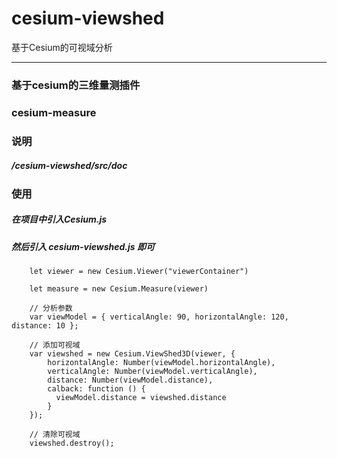 # cesium-viewshed
基于Cesium的可视域分析

----------------------------------------------------------------------------------------------------------------------------------------
### 基于cesium的三维量测插件
### cesium-measure

### 说明
##### /cesium-viewshed/src/doc

### 使用

#####  在项目中引入Cesium.js

#####  然后引入 cesium-viewshed.js 即可


```
    let viewer = new Cesium.Viewer("viewerContainer")

    let measure = new Cesium.Measure(viewer)

    // 分析参数
    var viewModel = { verticalAngle: 90, horizontalAngle: 120, distance: 10 };

    // 添加可视域
    var viewshed = new Cesium.ViewShed3D(viewer, {
        horizontalAngle: Number(viewModel.horizontalAngle),
        verticalAngle: Number(viewModel.verticalAngle),
        distance: Number(viewModel.distance),
        calback: function () {
          viewModel.distance = viewshed.distance
        }
    });

    // 清除可视域
    viewshed.destroy();
```
